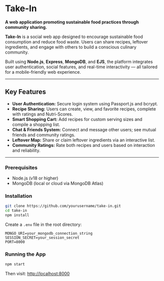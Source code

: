# Take-In

**A web application promoting sustainable food practices through community sharing.**

**Take-In** is a social web app designed to encourage sustainable food consumption and reduce food waste. Users can share recipes, leftover ingredients, and engage with others to build a conscious culinary community.

Built using **Node.js**, **Express**, **MongoDB**, and **EJS**, the platform integrates user authentication, social features, and real-time interactivity — all tailored for a mobile-friendly web experience.

---

## Key Features

- **User Authentication:** Secure login system using Passport.js and bcrypt.
- **Recipe Sharing:** Users can create, view, and favorite recipes, complete with ratings and Nutri-Scores.
- **Smart Shopping Cart:** Add recipes for custom serving sizes and compile a shopping list.
- **Chat & Friends System:** Connect and message other users; see mutual friends and community ratings.
- **Leftover Map:** Share or claim leftover ingredients via an interactive list.
- **Community Ratings:** Rate both recipes and users based on interaction and reliability.
---



### Prerequisites

- Node.js (v18 or higher)
- MongoDB (local or cloud via MongoDB Atlas)

### Installation

```bash
git clone https://github.com/yourusername/take-in.git
cd take-in
npm install
```

Create a `.env` file in the root directory:

```
MONGO_URI=your_mongodb_connection_string
SESSION_SECRET=your_session_secret
PORT=8000
```

### Running the App

```bash
npm start
```

Then visit: [http://localhost:8000](http://localhost:8000)
